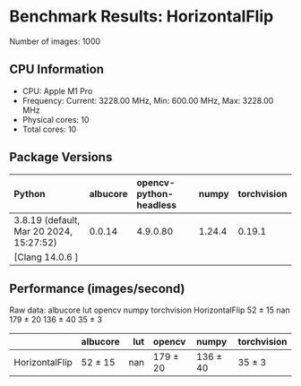 # Benchmark Results: HorizontalFlip

Number of images: 1000

## CPU Information

- CPU: Apple M1 Pro
- Frequency: Current: 3228.00 MHz, Min: 600.00 MHz, Max: 3228.00 MHz
- Physical cores: 10
- Total cores: 10

## Package Versions

| Python                                   | albucore   | opencv-python-headless   | numpy   | torchvision   |
|:-----------------------------------------|:-----------|:-------------------------|:--------|:--------------|
| 3.8.19 (default, Mar 20 2024, 15:27:52)  | 0.0.14     | 4.9.0.80                 | 1.24.4  | 0.19.1        |
| [Clang 14.0.6 ]                          |            |                          |         |               |

## Performance (images/second)

Raw data:
               albucore  lut    opencv     numpy torchvision
HorizontalFlip  52 ± 15  nan  179 ± 20  136 ± 40      35 ± 3

|                | albucore   |   lut | opencv   | numpy    | torchvision   |
|:---------------|:-----------|------:|:---------|:---------|:--------------|
| HorizontalFlip | 52 ± 15    |   nan | 179 ± 20 | 136 ± 40 | 35 ± 3        |
